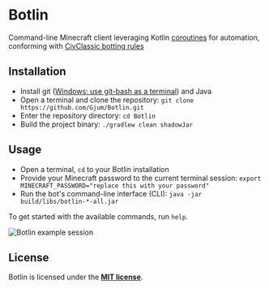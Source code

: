 # Botlin

Command-line Minecraft client leveraging Kotlin [coroutines](https://kotlinlang.org/docs/reference/coroutines-overview.html) for automation, conforming with [CivClassic botting rules](https://www.reddit.com/r/civclassics/wiki/rules#wiki_botting)

## Installation

- Install git ([Windows: use git-bash as a terminal](https://gitforwindows.org/)) and Java
- Open a terminal and clone the repository: `git clone https://github.com/Gjum/Botlin.git`
- Enter the repository directory: `cd Botlin`
- Build the project binary: `./gradlew clean shadowJar`

## Usage

- Open a terminal, `cd` to your Botlin installation
- Provide your Minecraft password to the current terminal session: `export MINECRAFT_PASSWORD="replace this with your password"`
- Run the bot's command-line interface (CLI): `java -jar build/libs/botlin-*-all.jar`

To get started with the available commands, run `help`.

![Botlin example session](https://i.imgur.com/eJ2Iai2.png)

## License

Botlin is licensed under the **[MIT license](http://www.opensource.org/licenses/mit-license.html)**.
